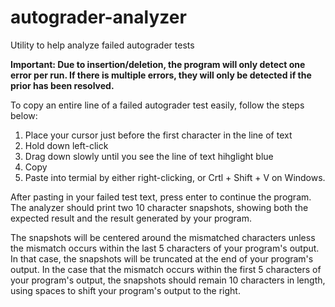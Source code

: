 # autograder-analyzer
Utility to help analyze failed autograder tests

**Important: Due to insertion/deletion, the program will only detect one error per run.
If there is multiple errors, they will only be detected if the prior has been resolved.**


To copy an entire line of a failed autograder test easily, follow the steps below:
  1. Place your cursor just before the first character in the line of text
  2. Hold down left-click
  3. Drag down slowly until you see the line of text hihglight blue
  4. Copy
  5. Paste into termial by either right-clicking, or Crtl + Shift + V on Windows.
  
After pasting in your failed test text, press enter to continue the program.
The analyzer should print two 10 character snapshots, showing both the expected result
and the result generated by your program. 

The snapshots will be centered around the mismatched characters unless the mismatch occurs 
within the last 5 characters of your program's output. In that case, the snapshots will be 
truncated at the end of your program's output. In the case that the mismatch occurs within 
the first 5 characters of your program's output, the snapshots should remain 10 characters
in length, using spaces to shift your program's output to the right.
